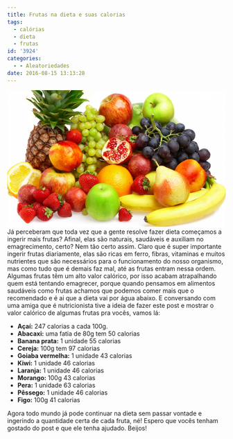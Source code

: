 ```yaml
---
title: Frutas na dieta e suas calorias
tags:
  - calórias
  - dieta
  - frutas
id: '3924'
categories:
  - - Aleatoriedades
date: 2016-08-15 13:13:28
---
```


![cesta de frutas](/wp-content/uploads/2016/08/frutas.jpg) Já perceberam que toda vez que a gente resolve fazer dieta começamos a ingerir mais frutas? Afinal, elas são naturais, saudáveis e auxiliam no emagrecimento, certo? Nem tão certo assim. Claro que é super importante ingerir frutas diariamente, elas são ricas em ferro, fibras, vitaminas e muitos nutrientes que são necessários para o funcionamento do nosso organismo, mas como tudo que é demais faz mal, até as frutas entram nessa ordem. Algumas frutas têm um alto valor calórico, por isso acabam atrapalhando quem está tentando emagrecer, porque quando pensamos em alimentos saudáveis como frutas achamos que podemos comer mais que o recomendado e é ai que a dieta vai por água abaixo. E conversando com uma amiga que é nutricionista tive a ideia de fazer este post e mostrar o valor calórico de algumas frutas pra vocês, vamos lá:

*   **Açaí:** 247 calorias a cada 100g.
*   **Abacaxi:** uma fatia de 80g tem 50 calorias
*   **Banana prata:** 1 unidade 55 calorias
*   **Cereja:** 100g tem 97 calorias
*   **Goiaba vermelha:** 1 unidade 43 calorias
*   **Kiwi:** 1 unidade 46 calorias
*   **Laranja:** 1 unidade 46 calorias
*   **Morango:** 100g 43 calorias
*   **Pera:** 1 unidade 63 calorias
*   **Pêssego:** 1 unidade 46 calorias
*   **Figo:** 100g 41 calorias

Agora todo mundo já pode continuar na dieta sem passar vontade e ingerindo a quantidade certa de cada fruta, né! Espero que vocês tenham gostado do post e que ele tenha ajudado. Beijos!
